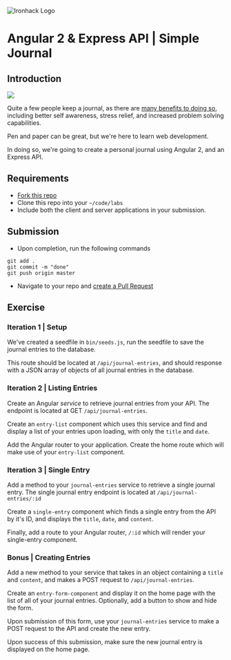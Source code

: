![Ironhack Logo](https://i.imgur.com/1QgrNNw.png)

# Angular 2 & Express API | Simple Journal

## Introduction

![](https://s3-eu-west-1.amazonaws.com/ih-materials/uploads/upload_5bece35217249aa751825ce60429fb48.jpg)


Quite a few people keep a journal, as there are [many benefits to doing so](https://psychcentral.com/lib/the-health-benefits-of-journaling/), including better self awareness, stress relief, and increased problem solving capabilities.

Pen and paper can be great, but we're here to learn web development.

In doing so, we're going to create a personal journal using Angular 2, and an Express API.

## Requirements

- [Fork this repo](https://guides.github.com/activities/forking/)
- Clone this repo into your `~/code/labs`
- Include both the client and server applications in your submission.

## Submission

- Upon completion, run the following commands

```
git add .
git commit -m "done"
git push origin master
```

- Navigate to your repo and [create a Pull Request](https://help.github.com/articles/creating-a-pull-request/)

## Exercise

### Iteration 1 | Setup

We've created a seedfile in `bin/seeds.js`, run the seedfile to save the journal entries to the database.

This route should be located at `/api/journal-entries`, and should response with a JSON array of objects of all journal entries in the database.

### Iteration 2 | Listing Entries

Create an Angular *service* to retrieve journal entries from your API. The endpoint is located at GET `/api/journal-entries`.

Create an `entry-list` component which uses this service and find and display a list of your entries upon loading, with only the `title` and `date`.

Add the Angular router to your application. Create the home route which will make use of your `entry-list` component.

### Iteration 3 | Single Entry

Add a method to your `journal-entries` service to retrieve a single journal entry. The single journal entry endpoint is located at `/api/journal-entries/:id`

Create a `single-entry` component which finds a single entry from the API by it's ID, and displays the `title`, `date`, and `content`.

Finally, add a route to your Angular router, `/:id` which will render your single-entry component.

### Bonus | Creating Entries

Add a new method to your service that takes in an object containing a `title` and `content`, and makes a POST request to `/api/journal-entries`.

Create an `entry-form-component` and display it on the home page with the list of all of your journal entries. Optionally, add a button to show and hide the form.

Upon submission of this form, use your `journal-entries` service to make a POST request to the API and create the new entry.

Upon success of this submission, make sure the new journal entry is displayed on the home page.
